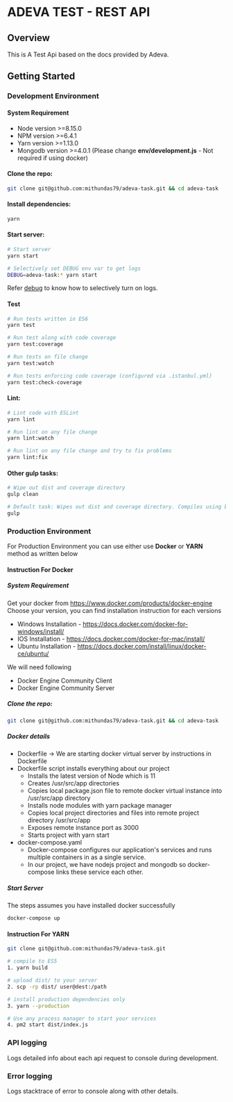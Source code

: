 # ADEVA TEST - REST API

## Overview

This is A Test Api based on the docs provided by Adeva.

## Getting Started

### Development Environment

#### System Requirement

* Node version >=8.15.0
* NPM version >=6.4.1
* Yarn version >=1.13.0
* Mongodb version >=4.0.1 (Please change **env/development.js** - Not required if using docker)

#### Clone the repo: 
```sh 
git clone git@github.com:mithundas79/adeva-task.git && cd adeva-task 
```

#### Install dependencies:
```sh
yarn
```

#### Start server:
```sh
# Start server
yarn start

# Selectively set DEBUG env var to get logs
DEBUG=adeva-task:* yarn start
```
Refer [debug](https://www.npmjs.com/package/debug) to know how to selectively turn on logs.

#### Test

```sh
# Run tests written in ES6 
yarn test

# Run test along with code coverage
yarn test:coverage

# Run tests on file change
yarn test:watch

# Run tests enforcing code coverage (configured via .istanbul.yml)
yarn test:check-coverage
```

#### Lint:
```sh
# Lint code with ESLint
yarn lint

# Run lint on any file change
yarn lint:watch

# Run lint on any file change and try to fix problems
yarn lint:fix
```

#### Other gulp tasks:
```sh
# Wipe out dist and coverage directory
gulp clean

# Default task: Wipes out dist and coverage directory. Compiles using babel.
gulp
```

### Production Environment

For Production Environment you can use either use **Docker** or **YARN** method as written below

#### Instruction For Docker

##### System Requirement
Get your docker from https://www.docker.com/products/docker-engine
Choose your version, you can find installation instruction for each versions

* Windows Installation - https://docs.docker.com/docker-for-windows/install/
* IOS Installation - https://docs.docker.com/docker-for-mac/install/
* Ubuntu Installation - https://docs.docker.com/install/linux/docker-ce/ubuntu/

We will need following

* Docker Engine Community Client
* Docker Engine Community Server


##### Clone the repo: 
```sh 
git clone git@github.com:mithundas79/adeva-task.git && cd adeva-task 
```


##### Docker details

* Dockerfile -> We are starting docker virtual server by instructions in Dockerfile 
* Dockerfile script installs everything about our project
    * Installs the latest version of Node which is 11
    * Creates /usr/src/app directories
    * Copies local package.json file to remote docker virtual instance into /usr/src/app directory
    * Installs node modules with yarn package manager
    * Copies local project directories and files into remote project directory /usr/src/app
    * Exposes remote instance port as 3000
    * Starts project with yarn start
* docker-compose.yaml
    * Docker-compose configures our application's services and runs multiple containers in as a single service. 
    * In our project, we have nodejs project and mongodb so docker-compose links these service each other. 


##### Start Server 
The steps assumes you have installed docker successfully

```sh 
docker-compose up 
``` 

#### Instruction For YARN


```sh 
git clone git@github.com:mithundas79/adeva-task.git 
```

```sh
# compile to ES5
1. yarn build

# upload dist/ to your server
2. scp -rp dist/ user@dest:/path

# install production dependencies only
3. yarn --production

# Use any process manager to start your services
4. pm2 start dist/index.js
```

### API logging
Logs detailed info about each api request to console during development.


### Error logging
Logs stacktrace of error to console along with other details. 
